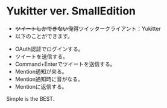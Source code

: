 # Yukitter ver. SmallEdition

- ~~ツイートしかできない~~俺得ツイッタークライアント：Yukitter
- 以下のことができます。
 + OAuth認証でログインする。
 + ツイートを送信する。
 + Command+Enterでツイートを送信する。
 + Mention通知が来る。
 + Mention通知時に音がなる。
 + Mentionに返信する。

Simple is the BEST.